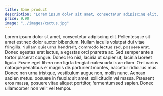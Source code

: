 ```yaml
---
title: Some product
description: "Lorem ipsum dolor sit amet, consectetur adipiscing elit. Pellentesque sit amet est nec dolor auctor bibendum."
price: 9.90
image: "../images/cactus.jpg"
---
```


Lorem ipsum dolor sit amet, consectetur adipiscing elit. Pellentesque sit amet est nec dolor auctor bibendum. Nullam iaculis volutpat dui vitae fringilla. Nullam quis urna hendrerit, commodo lectus sed, posuere erat. Donec egestas erat lectus, a egestas orci pharetra ac. Sed semper ante a tortor placerat congue. Donec leo nisl, lacinia ut sapien ut, lacinia laoreet ligula. Fusce eget libero non ligula feugiat malesuada in ac diam. Orci varius natoque penatibus et magnis dis parturient montes, nascetur ridiculus mus. Donec non urna tristique, vestibulum augue non, mollis nunc. Aenean sapien metus, posuere in feugiat sit amet, sollicitudin vel massa. Praesent eros massa, posuere vitae aliquet porttitor, fermentum sed sapien. Donec ullamcorper non velit vel tempor.

